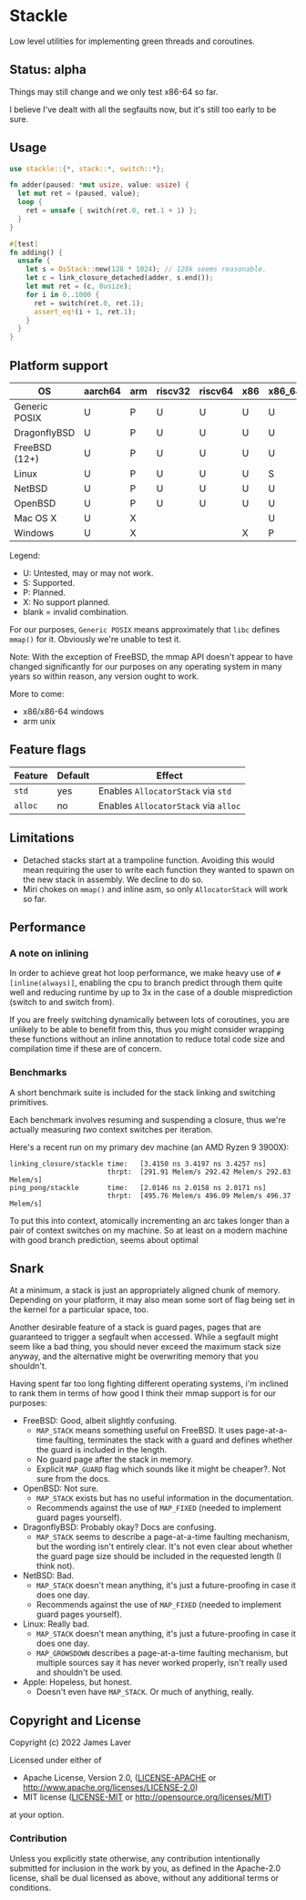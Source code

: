 # Stackle

Low level utilities for implementing green threads and coroutines.

## Status: alpha

Things may still change and we only test x86-64 so far.

I believe I've dealt with all the segfaults now, but it's still too
early to be sure.

## Usage

```rust
use stackle::{*, stack::*, switch::*};

fn adder(paused: *mut usize, value: usize) {
  let mut ret = (paused, value);
  loop {
    ret = unsafe { switch(ret.0, ret.1 + 1) };
  }
}

#[test]
fn adding() {
  unsafe {
    let s = OsStack::new(128 * 1024); // 128k seems reasonable.
    let c = link_closure_detached(adder, s.end());
    let mut ret = (c, 0usize);
    for i in 0..1000 {
      ret = switch(ret.0, ret.1);
      assert_eq!(i + 1, ret.1);
    }
  }
}
```

## Platform support

| OS            | aarch64 | arm | riscv32 | riscv64 | x86 | x86_64 |
|---------------|---------|-----|---------|---------|-----|--------|
| Generic POSIX | U       | P   | U       | U       | U   | U      |
| DragonflyBSD  | U       | P   | U       | U       | U   | U      |
| FreeBSD (12+) | U       | P   | U       | U       | U   | U      |
| Linux         | U       | P   | U       | U       | U   | S      |
| NetBSD        | U       | P   | U       | U       | U   | U      |
| OpenBSD       | U       | P   | U       | U       | U   | U      |
| Mac OS X      | U       | X   |         |         |     | U      |
| Windows       | U       | X   |         |         | X   | P      |

Legend:
* U: Untested, may or may not work.
* S: Supported.
* P: Planned.
* X: No support planned.
* blank = invalid combination.

For our purposes, `Generic POSIX` means approximately that `libc` defines `mmap()` for it. Obviously
we're unable to test it.

Note: With the exception of FreeBSD, the mmap API doesn't appear to have changed significantly for
our purposes on any operating system in many years so within reason, any version ought to work.

More to come:
* x86/x86-64 windows
* arm unix

## Feature flags

| Feature | Default | Effect                               |
|---------|---------|--------------------------------------|
| `std `  | yes     | Enables `AllocatorStack` via `std`   |
| `alloc` | no      | Enables `AllocatorStack` via `alloc` |

## Limitations

* Detached stacks start at a trampoline function. Avoiding this would mean requiring the user to
  write each function they wanted to spawn on the new stack in assembly. We decline to do so.
* Miri chokes on `mmap()` and inline asm, so only `AllocatorStack` will work so far.

## Performance

### A note on inlining

In order to achieve great hot loop performance, we make heavy use of `#[inline(always)]`, enabling
the cpu to branch predict through them quite well and reducing runtime by up to 3x in the case of a
double misprediction (switch to and switch from).

If you are freely switching dynamically between lots of coroutines, you are unlikely to be able to
benefit from this, thus you might consider wrapping these functions without an inline annotation to
reduce total code size and compilation time if these are of concern.

### Benchmarks

A short benchmark suite is included for the stack linking and switching primitives.

Each benchmark involves resuming and suspending a closure, thus we're
actually measuring *two* context switches per iteration.

Here's a recent run on my primary dev machine (an AMD Ryzen 9 3900X):

```
linking_closure/stackle time:   [3.4150 ns 3.4197 ns 3.4257 ns]
                        thrpt:  [291.91 Melem/s 292.42 Melem/s 292.83 Melem/s]
ping_pong/stackle       time:   [2.0146 ns 2.0158 ns 2.0171 ns]
                        thrpt:  [495.76 Melem/s 496.09 Melem/s 496.37 Melem/s]
```

To put this into context, atomically incrementing an arc takes longer than a pair of context
switches on my machine. So at least on a modern machine with good branch prediction, seems about optimal

## Snark

At a minimum, a stack is just an appropriately aligned chunk of memory. Depending on your platform,
it may also mean some sort of flag being set in the kernel for a particular space, too.

Another desirable feature of a stack is guard pages, pages that are guaranteed to trigger a segfault
when accessed. While a segfault might seem like a bad thing, you should never exceed the maximum
stack size anyway, and the alternative might be overwriting memory that you shouldn't.

Having spent far too long fighting different operating systems, i'm inclined to rank them in terms
of how good I think their mmap support is for our purposes:

* FreeBSD: Good, albeit slightly confusing.
  * `MAP_STACK` means something useful on FreeBSD. It uses page-at-a-time faulting, terminates the
    stack with a guard and defines whether the guard is included in the length.
  * No guard page after the stack in memory.
  * Explicit `MAP_GUARD` flag which sounds like it might be cheaper?. Not sure from the docs.
* OpenBSD: Not sure.
  * `MAP_STACK` exists but has no useful information in the documentation.
  * Recommends against the use of `MAP_FIXED` (needed to implement guard pages yourself).
* DragonflyBSD: Probably okay? Docs are confusing.
  * `MAP_STACK` seems to describe a page-at-a-time faulting mechanism, but the wording isn't
    entirely clear. It's not even clear about whether the guard page size should be included in the
    requested length (I think not).
* NetBSD: Bad.
  * `MAP_STACK` doesn't mean anything, it's just a future-proofing in case it does one day.
  * Recommends against the use of `MAP_FIXED` (needed to implement guard pages yourself).
* Linux: Really bad.
  * `MAP_STACK` doesn't mean anything, it's just a future-proofing in case it does one day.
  * `MAP_GROWSDOWN` describes a page-at-a-time faulting mechanism, but multiple sources say it has
    never worked properly, isn't really used and shouldn't be used.
* Apple: Hopeless, but honest.
  * Doesn't even have `MAP_STACK`. Or much of anything, really.

## Copyright and License

Copyright (c) 2022 James Laver

Licensed under either of

* Apache License, Version 2.0, ([LICENSE-APACHE](LICENSE-APACHE) or http://www.apache.org/licenses/LICENSE-2.0)
* MIT license ([LICENSE-MIT](LICENSE-MIT) or http://opensource.org/licenses/MIT)

at your option.

### Contribution

Unless you explicitly state otherwise, any contribution intentionally
submitted for inclusion in the work by you, as defined in the Apache-2.0
license, shall be dual licensed as above, without any additional terms or
conditions.
